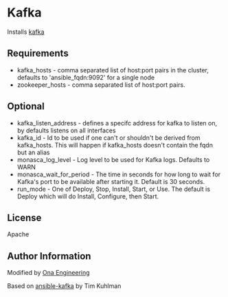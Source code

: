 # Kafka

Installs [kafka](https://kafka.apache.org/)

## Requirements

- kafka_hosts - comma separated list of host:port pairs in the cluster, defaults to 'ansible_fqdn:9092' for a single node
- zookeeper_hosts - comma separated list of host:port pairs.

## Optional

- kafka_listen_address - defines a specifc address for kafka to listen on, by defaults listens on all interfaces
- kafka_id - Id to be used if one can't or shouldn't be derived from kafka_hosts. This will happen if kafka_hosts doesn't contain the fqdn but an alias
- monasca_log_level - Log level to be used for Kafka logs. Defaults to WARN
- monasca_wait_for_period - The time in seconds for how long to wait for Kafka's port to be available after starting it. Default is 30 seconds.
- run_mode - One of Deploy, Stop, Install, Start, or Use. The default is Deploy which will do Install, Configure, then Start.

## License

Apache

## Author Information

Modified by [Ona Engineering](ona.io)

Based on [ansible-kafka](https://github.com/hpcloud-mon/ansible-kafka) by Tim Kuhlman
